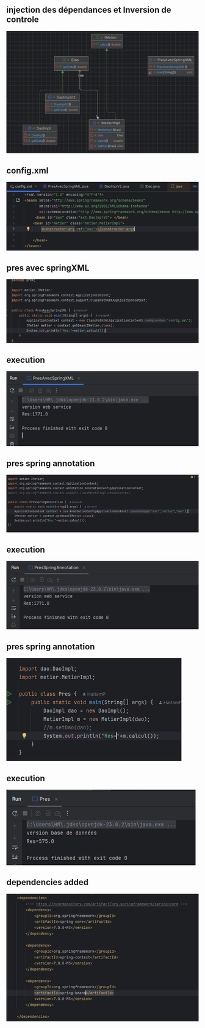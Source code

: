 <h2>injection des dépendances et Inversion de controle</h2>
<img src="captures/1.png">
<h2>config.xml</h2>
<img src="captures/2.png">
<h2>pres avec springXML</h2>
<img src="captures/6.png">
<h2>execution</h2>
<img src="captures/3.png">
<h2>pres spring annotation</h2>
<img src="captures/7.png">
<h2>execution</h2>
<img src="captures/4.png">
<h2>pres spring annotation</h2>
<img src="captures/8.png">
<h2>execution</h2>
<img src="captures/5.png">
<h2>dependencies added</h2>
<img src="captures/9.png">